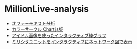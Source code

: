 # MillionLive-analysis
* [オファーテキスト分析](offer_text_analysis.html)
* [カラーサークル Chart.js版](color_circle.html)
* [アイドル画像を使ったインタラクティブ棒グラフ](image_graph.html)
* [ミリシタユニットをインタラクティブにネットワーク図で表示](unit_network.html)
